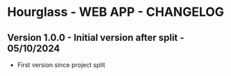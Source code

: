 # Hourglass - WEB APP - CHANGELOG

## Version 1.0.0 - Initial version after split - 05/10/2024
- First version since project split